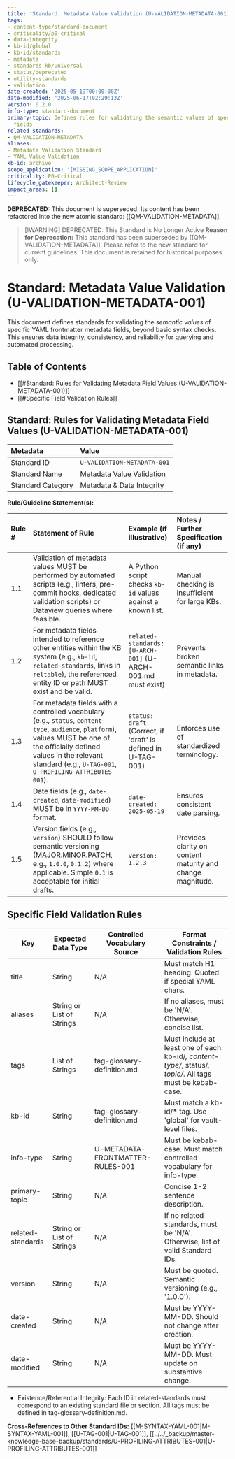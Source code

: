 ```yaml
---
title: 'Standard: Metadata Value Validation (U-VALIDATION-METADATA-001) - DEPRECATED'
tags:
- content-type/standard-document
- criticality/p0-critical
- data-integrity
- kb-id/global
- kb-id/standards
- metadata
- standards-kb/universal
- status/deprecated
- utility-standards
- validation
date-created: '2025-05-19T00:00:00Z'
date-modified: '2025-06-17T02:29:13Z'
version: 0.2.0
info-type: standard-document
primary-topic: Defines rules for validating the semantic values of specific metadata
  fields
related-standards:
- QM-VALIDATION-METADATA
aliases:
- Metadata Validation Standard
- YAML Value Validation
kb-id: archive
scope_application: '[MISSING_SCOPE_APPLICATION]'
criticality: P0-Critical
lifecycle_gatekeeper: Architect-Review
impact_areas: []
---
```

**DEPRECATED:** This document is superseded. Its content has been refactored into the new atomic standard: [[QM-VALIDATION-METADATA]].

> [!WARNING] DEPRECATED: This Standard is No Longer Active
> **Reason for Deprecation:** This standard has been superseded by [[QM-VALIDATION-METADATA]].
> Please refer to the new standard for current guidelines. This document is retained for historical purposes only.

# Standard: Metadata Value Validation (U-VALIDATION-METADATA-001)

This document defines standards for validating the *semantic values* of specific YAML frontmatter metadata fields, beyond basic syntax checks. This ensures data integrity, consistency, and reliability for querying and automated processing.

## Table of Contents
- [[#Standard: Rules for Validating Metadata Field Values (U-VALIDATION-METADATA-001)]]
- [[#Specific Field Validation Rules]]

## Standard: Rules for Validating Metadata Field Values (U-VALIDATION-METADATA-001)

| Metadata        | Value                                 |
| :-------------- | :------------------------------------ |
| Standard ID     | `U-VALIDATION-METADATA-001`           |
| Standard Name   | Metadata Value Validation             |
| Standard Category | Metadata & Data Integrity             |

**Rule/Guideline Statement(s):**

| Rule # | Statement of Rule                                                                                                                               | Example (if illustrative)                                    | Notes / Further Specification (if any)                                       |
| :----- | :---------------------------------------------------------------------------------------------------------------------------------------------- | :----------------------------------------------------------- | :--------------------------------------------------------------------------- |
| 1.1    | Validation of metadata values MUST be performed by automated scripts (e.g., linters, pre-commit hooks, dedicated validation scripts) or Dataview queries where feasible. | A Python script checks `kb-id` values against a known list.  | Manual checking is insufficient for large KBs.                               |
| 1.2    | For metadata fields intended to reference other entities within the KB system (e.g., `kb-id`, `related-standards`, links in `reltable`), the referenced entity ID or path MUST exist and be valid. | `related-standards: [U-ARCH-001]` (U-ARCH-001.md must exist) | Prevents broken semantic links in metadata.                                  |
| 1.3    | For metadata fields with a controlled vocabulary (e.g., `status`, `content-type`, `audience`, `platform`), values MUST be one of the officially defined values in the relevant standard (e.g., `U-TAG-001`, `U-PROFILING-ATTRIBUTES-001`). | `status: draft` (Correct, if 'draft' is defined in U-TAG-001) | Enforces use of standardized terminology.                                    |
| 1.4    | Date fields (e.g., `date-created`, `date-modified`) MUST be in `YYYY-MM-DD` format.                                                              | `date-created: 2025-05-19`                                   | Ensures consistent date parsing.                                             |
| 1.5    | Version fields (e.g., `version`) SHOULD follow semantic versioning (MAJOR.MINOR.PATCH, e.g., `1.0.0`, `0.1.2`) where applicable. Simple `0.1` is acceptable for initial drafts. | `version: 1.2.3`                                             | Provides clarity on content maturity and change magnitude.                   |

## Specific Field Validation Rules

| Key                | Expected Data Type         | Controlled Vocabulary Source                | Format Constraints / Validation Rules                                                                                 |
|--------------------|--------------------------|---------------------------------------------|----------------------------------------------------------------------------------------------------------------------|
| title              | String                   | N/A                                        | Must match H1 heading. Quoted if special YAML chars.                                                                |
| aliases            | String or List of Strings| N/A                                        | If no aliases, must be 'N/A'. Otherwise, concise list.                                                              |
| tags               | List of Strings          | tag-glossary-definition.md                  | Must include at least one of each: kb-id/*, content-type/*, status/*, topic/*. All tags must be kebab-case.          |
| kb-id              | String                   | tag-glossary-definition.md                  | Must match a kb-id/* tag. Use 'global' for vault-level files.                                                       |
| info-type          | String                   | U-METADATA-FRONTMATTER-RULES-001           | Must be kebab-case. Must match controlled vocabulary for info-type.                                                  |
| primary-topic      | String                   | N/A                                        | Concise 1-2 sentence description.                                                                                    |
| related-standards  | String or List of Strings| N/A                                        | If no related standards, must be 'N/A'. Otherwise, list of valid Standard IDs.                                       |
| version            | String                   | N/A                                        | Must be quoted. Semantic versioning (e.g., '1.0.0').                                                                |
| date-created       | String                   | N/A                                        | Must be YYYY-MM-DD. Should not change after creation.                                                                |
| date-modified      | String                   | N/A                                        | Must be YYYY-MM-DD. Must update on substantive change.                                                               |

- Existence/Referential Integrity: Each ID in related-standards must correspond to an existing standard file or section. All tags must be defined in tag-glossary-definition.md.

**Cross-References to Other Standard IDs:** [[M-SYNTAX-YAML-001|M-SYNTAX-YAML-001]], [[U-TAG-001|U-TAG-001]], [[../../_backup/master-knowledge-base-backup/standards/U-PROFILING-ATTRIBUTES-001|U-PROFILING-ATTRIBUTES-001]]
